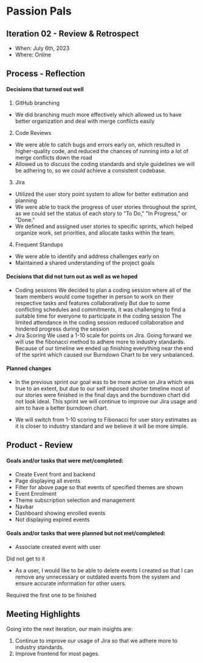 # Passion Pals

## Iteration 02 - Review & Retrospect

 * When: July 6th, 2023
 * Where: Online

## Process - Reflection

#### Decisions that turned out well

1. GitHub branching
* We did branching much more effectively which allowed us to have better organization and deal with merge conflicts easily
2. Code Reviews
* We were able to catch bugs and errors early on, which resulted in higher-quality code, and reduced the chances of running into a lot of merge conflicts down the road
* Allowed us to discuss the coding standards and style guidelines we will be adhering to, so we could achieve a consistent codebase.
3. Jira
* Utilized the user story point system to allow for better estimation and planning
* We were able to track the progress of user stories throughout the sprint, as we could set the status of each story to "To Do," "In Progress," or "Done."
* We defined and assigned user stories to specific sprints, which helped organize work, set priorities, and allocate tasks within the team.
4. Frequent Standups
* We were able to identify and address challenges early on
* Maintained a shared understanding of the project goals

#### Decisions that did not turn out as well as we hoped

* Coding sessions
We decided to plan a coding session where all of the team members would come together in person to work on their respective tasks and features collaboratively
But due to some conflicting schedules and commitments, it was challenging to find a suitable time for everyone to participate in the coding session 
The limited attendance in the coding session reduced collaboration and hindered progress during the session
* Jira Scoring
We used a 1-10 scale for points on Jira. Going forward we will use the fibonacci method to adhere more to industry standards.
Because of our timeline we ended up finishing everything near the end of the sprint which caused our Burndown Chart to be very unbalanced.


#### Planned changes

* In the previous sprint our goal was to be more active on Jira which was true to an extent, but due to our self imposed shorter timeline most of our stories were finished in the final days and the burndown chart did not look ideal. This sprint we will continue to improve our Jira usage and aim to have a better burndown chart.

* We will switch from 1-10 scoring to Fibonacci for user story estimates as it is closer to industry standard and we believe it will be more simple.



## Product - Review

#### Goals and/or tasks that were met/completed:

 * Create Event front and backend
 * Page displaying all events
 * Filter for above page so that events of specified themes are shown
 * Event Enrolment
 * Theme subscription selection and management
 * Navbar
 * Dashboard showing enrolled events
 * Not displaying expired events

#### Goals and/or tasks that were planned but not met/completed:

* Associate created event with user

Did not get to it

* As a user, I would like to be able to delete events I created so that I can remove any unnecessary or outdated events from the system and ensure accurate information for other users.

Required the first one to be finished

## Meeting Highlights

Going into the next iteration, our main insights are:

1. Continue to improve our usage of Jira so that we adhere more to industry standards.
2. Improve frontend for most pages.





